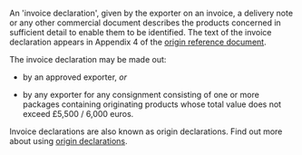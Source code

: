 An 'invoice declaration', given by the exporter on an invoice, a delivery note or any other commercial document describes the products concerned in sufficient detail to enable them to be identified. The text of the invoice declaration appears in Appendix 4 of the [origin reference document](ord).

The invoice declaration may be made out:

- by an approved exporter, _or_

- by any exporter for any consignment consisting of one or more packages containing originating products whose total value does not exceed £5,500 / 6,000 euros.

Invoice declarations are also known as origin declarations. Find out more about using [origin declarations](https://www.gov.uk/guidance/get-proof-of-origin-for-your-goods#origin-declaration).